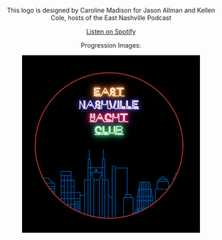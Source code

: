 <div align="center">
  <p>This logo is designed by Caroline Madison for Jason Allman and Kellen Cole, hosts of the East Nashville Podcast</p
</div>

[Listen on Spotify](https://open.spotify.com/show/484vPtrm5iFZXDIrGtAu2Y)

  
 Progression Images:
  
<div align="center">
  <img width="400" height="400" src="https://github.com/CarolineMadison/Tiny_Builds_CSS/blob/master/ENYC_Logo/Progression_Images/ENYC-V2.png" />
</div>
